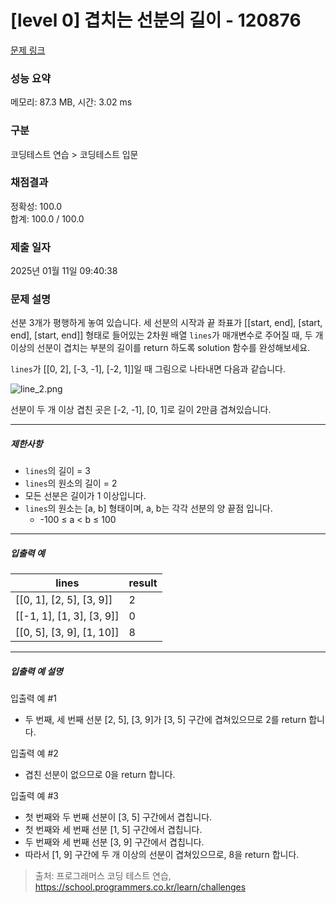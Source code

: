 # [level 0] 겹치는 선분의 길이 - 120876 

[문제 링크](https://school.programmers.co.kr/learn/courses/30/lessons/120876) 

### 성능 요약

메모리: 87.3 MB, 시간: 3.02 ms

### 구분

코딩테스트 연습 > 코딩테스트 입문

### 채점결과

정확성: 100.0<br/>합계: 100.0 / 100.0

### 제출 일자

2025년 01월 11일 09:40:38

### 문제 설명

<p>선분 3개가 평행하게 놓여 있습니다. 세 선분의 시작과 끝 좌표가 [[start, end], [start, end], [start, end]] 형태로 들어있는 2차원 배열 <code>lines</code>가 매개변수로 주어질 때, 두 개 이상의 선분이 겹치는 부분의 길이를 return 하도록 solution 함수를 완성해보세요.</p>

<p><code>lines</code>가 [[0, 2], [-3, -1], [-2, 1]]일 때 그림으로 나타내면 다음과 같습니다.</p>

<p><img src="https://grepp-programmers.s3.ap-northeast-2.amazonaws.com/files/production/e4122d8b-9ce2-49ce-a360-3d1284babd8a/line_2.png" title="" alt="line_2.png"></p>

<p>선분이 두 개 이상 겹친 곳은 [-2, -1], [0, 1]로 길이 2만큼 겹쳐있습니다.</p>

<hr>

<h5>제한사항</h5>

<ul>
<li><code>lines</code>의 길이 = 3</li>
<li><code>lines</code>의 원소의 길이 = 2</li>
<li>모든 선분은 길이가 1 이상입니다.</li>
<li><code>lines</code>의 원소는 [a, b] 형태이며, a, b는 각각 선분의 양 끝점 입니다.

<ul>
<li>-100 ≤ a &lt; b ≤ 100</li>
</ul></li>
</ul>

<hr>

<h5>입출력 예</h5>
<table class="table">
        <thead><tr>
<th>lines</th>
<th>result</th>
</tr>
</thead>
        <tbody><tr>
<td>[[0, 1], [2, 5], [3, 9]]</td>
<td>2</td>
</tr>
<tr>
<td>[[-1, 1], [1, 3], [3, 9]]</td>
<td>0</td>
</tr>
<tr>
<td>[[0, 5], [3, 9], [1, 10]]</td>
<td>8</td>
</tr>
</tbody>
      </table>
<hr>

<h5>입출력 예 설명</h5>

<p>입출력 예 #1</p>

<ul>
<li>두 번째, 세 번째 선분 [2, 5], [3, 9]가 [3, 5] 구간에 겹쳐있으므로 2를 return 합니다.</li>
</ul>

<p>입출력 예 #2</p>

<ul>
<li>겹친 선분이 없으므로 0을 return 합니다.</li>
</ul>

<p>입출력 예 #3</p>

<ul>
<li>첫 번째와 두 번째 선분이 [3, 5] 구간에서&nbsp;겹칩니다.</li>
<li>첫 번째와 세 번째 선분 [1, 5] 구간에서&nbsp;겹칩니다.</li>
<li>두 번째와 세 번째 선분 [3, 9] 구간에서&nbsp;겹칩니다.</li>
<li>따라서 [1, 9] 구간에 두 개 이상의 선분이 겹쳐있으므로, 8을 return 합니다.</li>
</ul>


> 출처: 프로그래머스 코딩 테스트 연습, https://school.programmers.co.kr/learn/challenges